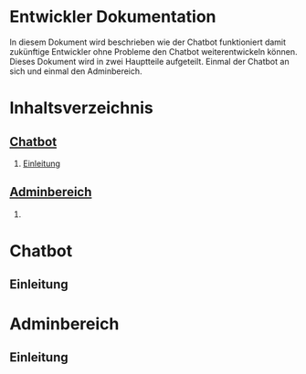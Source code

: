 # Entwickler Dokumentation
In diesem Dokument wird beschrieben wie der Chatbot funktioniert damit zukünftige Entwickler ohne Probleme den Chatbot weiterentwickeln können.
Dieses Dokument wird in zwei Hauptteile aufgeteilt. Einmal der Chatbot an sich und einmal den Adminbereich.

# Inhaltsverzeichnis
## [Chatbot](#chatbot-section-start)
1. [Einleitung](#chatbot-introduction)

## [Adminbereich](#admintool-section-start)
1. 

# Chatbot <a name="chatbot-section-start"></a>
## Einleitung <a name="chatbot-introduction"></a>
# Adminbereich <a name="admintool-section-start"></a>
## Einleitung
<!--stackedit_data:
eyJoaXN0b3J5IjpbLTE0NTgwMzgzODIsLTQ5MjA4NDY5OCw1Mz
A2MjkyNzQsLTIwODg3NDY2MTJdfQ==
-->